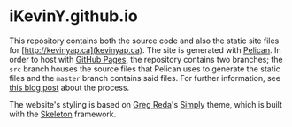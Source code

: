 # iKevinY.github.io

This repository contains both the source code and also the static site files for [http://kevinyap.ca](kevinyap.ca). The site is generated with [Pelican](http://getpelican.com). In order to host with [GitHub Pages](http://pages.github.com), the repository contains two branches; the `src` branch houses the source files that Pelican uses to generate the static files and the `master` branch contains said files. For further information, see [this blog post](http://kevinyap.ca/2013/12/hosting-with-github-pages/) about the process.

The website's styling is based on [Greg Reda](http://www.gregreda.com)'s [Simply](https://github.com/gjreda/gregreda.com/tree/master/theme/simply) theme, which is built with the [Skeleton](http://www.getskeleton.com) framework.
